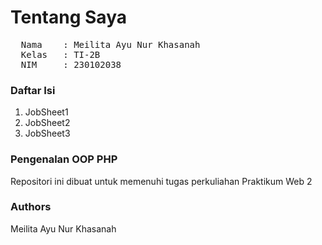 # Tentang Saya
<pre>
  Nama    : Meilita Ayu Nur Khasanah
  Kelas   : TI-2B
  NIM     : 230102038
</pre>

<h3>Daftar Isi</h3>
<ol>
  <li href="pweb2/Jobsheet1">JobSheet1</li>
  <li>JobSheet2</li>
  <li>JobSheet3</li>
</ol>

<h3>Pengenalan OOP PHP</h3>
Repositori ini dibuat untuk memenuhi tugas perkuliahan Praktikum Web 2

<h3>Authors</h3>
Meilita Ayu Nur Khasanah
